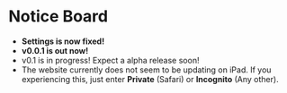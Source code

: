# Notice Board
- **Settings is now fixed!**
- **v0.0.1 is out now!**
- v0.1 is in progress! Expect a alpha release soon!
- The website currently does not seem to be updating on iPad. If you experiencing this, just enter **Private** (Safari) or **Incognito** (Any other).
